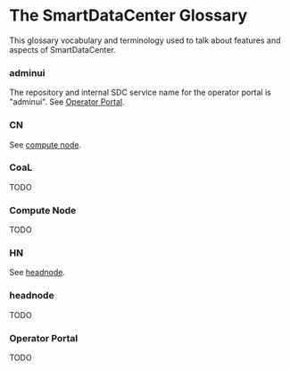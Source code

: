 # The SmartDataCenter Glossary

This glossary vocabulary and terminology used to talk about features and
aspects of SmartDataCenter.

### adminui

The repository and internal SDC service name for the operator portal is
"adminui". See [Operator Portal](#operator-portal).

### CN

See [compute node](#compute-node).

### CoaL

TODO

### Compute Node

TODO

### HN

See [headnode](#headnode).

### headnode

TODO

### Operator Portal

TODO
